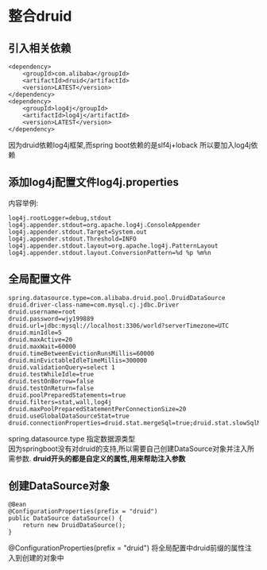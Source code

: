 # 整合druid
## 引入相关依赖
```
<dependency>
    <groupId>com.alibaba</groupId>
    <artifactId>druid</artifactId>
    <version>LATEST</version>
</dependency>
<dependency>
    <groupId>log4j</groupId>
    <artifactId>log4j</artifactId>
    <version>LATEST</version>
</dependency>
```
因为druid依赖log4j框架,而spring boot依赖的是slf4j+loback 所以要加入log4j依赖
## 添加log4j配置文件log4j.properties
内容举例:
```
log4j.rootLogger=debug,stdout
log4j.appender.stdout=org.apache.log4j.ConsoleAppender
log4j.appender.stdout.Target=System.out
log4j.appender.stdout.Threshold=INFO
log4j.appender.stdout.layout=org.apache.log4j.PatternLayout
log4j.appender.stdout.layout.ConversionPattern=%d %p %m%n
```
## 全局配置文件
```
spring.datasource.type=com.alibaba.druid.pool.DruidDataSource
druid.driver-class-name=com.mysql.cj.jdbc.Driver
druid.username=root
druid.password=wjy199889
druid.url=jdbc:mysql://localhost:3306/world?serverTimezone=UTC
druid.minIdle=5
druid.maxActive=20
druid.maxWait=60000
druid.timeBetweenEvictionRunsMillis=60000
druid.minEvictableIdleTimeMillis=300000
druid.validationQuery=select 1
druid.testWhileIdle=true
druid.testOnBorrow=false
druid.testOnReturn=false
druid.poolPreparedStatements=true
druid.filters=stat,wall,log4j
druid.maxPoolPreparedStatementPerConnectionSize=20
druid.useGlobalDataSourceStat=true
druid.connectionProperties=druid.stat.mergeSql=true;druid.stat.slowSqlMillis=500
```
spring.datasource.type 指定数据源类型  
因为springboot没有对druid的支持,所以需要自己创建DataSource对象并注入所需参数.
**druid开头的都是自定义的属性,用来帮助注入参数**  
## 创建DataSource对象
```
@Bean
@ConfigurationProperties(prefix = "druid")
public DataSource dataSource() {
    return new DruidDataSource();
}
```
@ConfigurationProperties(prefix = "druid") 将全局配置中druid前缀的属性注入到创建的对象中
